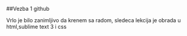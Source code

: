 ##Vezba 1 github


Vrlo je bilo zanimljivo da krenem sa radom, sledeca lekcija je obrada u html,sublime text 3 i css
